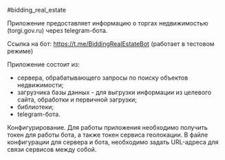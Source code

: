 #bidding_real_estate

Приложение предоставляет информацию о торгах недвижимостью (torgi.gov.ru)
через telegram-бота.

Ссылка на бот: https://t.me/BiddingRealEstateBot
(работает в тестовом режиме)

Приложение состоит из:
- сервера, обрабатывающего запросы по поиску объектов недвижимости;
- загрузчика базы данных - для выгрузки информации из целевого сайта, обработки  и первичной загрузки;
- библиотеки;
- telegram-бота.

Конфигурирование.
Для работы приложения необходимо получить токен для работы бота, а также токен сервиса 
геолокации. В файле конфигурации для сервера и бота, 
необходимо задать URL-адреса для связи сервисов между собой.